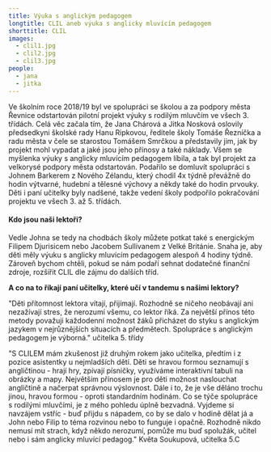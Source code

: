 ```yaml
---
title: Výuka s anglickým pedagogem
longtitle: CLIL aneb výuka s anglicky mluvícím pedagogem
shorttitle: CLIL
images:
  - clil1.jpg
  - clil2.jpg
  - clil3.jpg
people:
  - jana
  - jitka
---
```

Ve školním roce 2018/19 byl ve spolupráci se školou a za podpory města Řevnice odstartován pilotní projekt výuky s rodilým mluvčím ve všech 3. třídách. Celá věc začala tím, že Jana Chárová a Jitka Nosková oslovily předsedkyni školské rady Hanu Ripkovou, ředitele školy Tomáše Řezníčka a radu města v čele se starostou Tomášem Smrčkou a představily jim, jak by projekt mohl vypadat a jaké jsou jeho přínosy a také náklady. Všem se myšlenka výuky s anglicky mluvícím pedagogem líbila, a tak byl projekt za velkorysé podpory města odstartován. Podařilo se domluvít spolupráci s Johnem Barkerem z Nového Zélandu, který chodil 4x týdně převážně do hodin výtvarné, hudební a tělesné výchovy a někdy také do hodin prvouky. Děti i paní učitelky byly nadšené, takže vedení školy podpořilo pokračování projektu ve všech 3. až 5. třídách. 
<!--vice-->

#### Kdo jsou naši lektoři?

Vedle Johna se tedy na chodbách školy můžete potkat také s energickým Filipem Djurisicem nebo Jacobem Sullivanem z Velké Británie. Snaha je, aby děti měly výuku s anglicky mluvícím pedagogem alespoň 4 hodiny týdně. Zároveň bychom chtěli, pokud se nám podaří sehnat dodatečné finanční zdroje, rozšířit CLIL dle zájmu do dalších tříd.

**A co na to říkají paní učitelky, které učí v tandemu s našimi lektory?**

"Děti přítomnost lektora vítají, přijímají. Rozhodně se ničeho neobávají ani nezažívají stres, že nerozumí všemu, co lektor říká. Za největší přínos této metody považuji každodenní možnost  žáků přicházet do styku s anglickým jazykem v nejrůznějších situacích a předmětech. Spolupráce s anglickým pedagogem je výborná."
učitelka 5. třídy

"S CLILEM mám zkušenost již druhým rokem jako učitelka, předtím i z pozice asistentky u nejmladších dětí. Děti se hravou formou seznamují s angličtinou - hrají hry, zpívají písničky, využíváme interaktivní tabuli na obrázky a mapy. Největším přínosem je pro děti možnost naslouchat angličtině a načerpat správnou výslovnost. Dále i to, že je vše děláno trochu jinou, hravou formou - oproti standardním hodinám. Co se týče spolupráce s rodilými mluvčími, je z mého pohledu úplně bezvadná. Vyjdeme si navzájem vstříc - buď přijdu s nápadem, co by se dalo v hodině dělat já a John nebo Filip to téma rozvinou nebo to funguje i  opačně. Rozhodně nikdo nemusí mít strach, když někdo nerozumí, pomůže mu buď spolužák, učitel nebo i sám anglicky mluvící pedagog."
Květa Soukupová, učitelka 5.C

